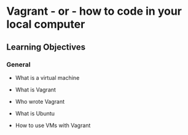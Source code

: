 # Vagrant - or - how to code in your local computer

## Learning Objectives

### General

* What is a virtual machine

* What is Vagrant

* Who wrote Vagrant

* What is Ubuntu  

* How to use VMs with Vagrant
